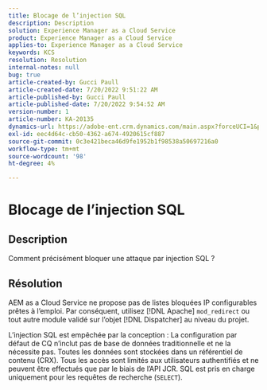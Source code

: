 ```yaml
---
title: Blocage de l’injection SQL
description: Description
solution: Experience Manager as a Cloud Service
product: Experience Manager as a Cloud Service
applies-to: Experience Manager as a Cloud Service
keywords: KCS
resolution: Resolution
internal-notes: null
bug: true
article-created-by: Gucci Paull
article-created-date: 7/20/2022 9:51:22 AM
article-published-by: Gucci Paull
article-published-date: 7/20/2022 9:54:52 AM
version-number: 1
article-number: KA-20135
dynamics-url: https://adobe-ent.crm.dynamics.com/main.aspx?forceUCI=1&pagetype=entityrecord&etn=knowledgearticle&id=2da8317b-1108-ed11-82e4-00224809a4ae
exl-id: eec4d64c-cb50-4362-a674-4920615cf887
source-git-commit: 0c3e421beca46d9fe1952b1f98538a50697216a0
workflow-type: tm+mt
source-wordcount: '98'
ht-degree: 4%

---
```


# Blocage de l’injection SQL

## Description


Comment précisément bloquer une attaque par injection SQL ?


## Résolution


AEM as a Cloud Service ne propose pas de listes bloquées IP configurables prêtes à l’emploi. Par conséquent, utilisez [!DNL Apache] `mod_redirect` ou tout autre module validé sur l’objet [!DNL Dispatcher] au niveau du projet.

L’injection SQL est empêchée par la conception : La configuration par défaut de CQ n’inclut pas de base de données traditionnelle et ne la nécessite pas. Toutes les données sont stockées dans un référentiel de contenu (CRX). Tous les accès sont limités aux utilisateurs authentifiés et ne peuvent être effectués que par le biais de l’API JCR. SQL est pris en charge uniquement pour les requêtes de recherche (`SELECT`).

